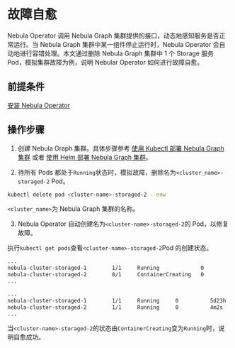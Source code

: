 # 故障自愈

Nebula Operator 调用 Nebula Graph 集群提供的接口，动态地感知服务是否正常运行。当 Nebula Graph 集群中某一组件停止运行时，Nebula Operator 会自动地进行容错处理。本文通过删除 Nebula Graph 集群中 1 个 Storage 服务 Pod，模拟集群故障为例，说明 Nebular Operator 如何进行故障自愈。

## 前提条件

[安装 Nebula Operator](2.deploy-nebula-operator.md)

## 操作步骤

1. 创建 Nebula Graph 集群。具体步骤参考 [使用 Kubectl 部署 Nebula Graph 集群](3.deploy-nebula-graph-cluster/3.1create-cluster-with-kubectl.md) 或者 [使用 Helm 部署 Nebula Graph 集群](3.deploy-nebula-graph-cluster/3.2create-cluster-with-helm.md)。

2. 待所有 Pods 都处于`Running`状态时，模拟故障，删除名为`<cluster_name>-storaged-2` Pod。

  ```bash
  kubectl delete pod <cluster-name>-storaged-2 --now
  ```
`<cluster_name>`为 Nebula Graph 集群的名称。

3. Nebula Operator 自动创建名为`<cluster-name>-storaged-2`的 Pod，以修复故障。
   
  执行`kubectl get pods`查看`<cluster-name>-storaged-2`Pod 的创建状态。
   
  ```bash
  ...
  nebula-cluster-storaged-1        1/1     Running             0          5d23h
  nebula-cluster-storaged-2        0/1     ContainerCreating   0          1s
  ...
  ```

  ```bash
  ...
  nebula-cluster-storaged-1        1/1     Running     0          5d23h
  nebula-cluster-storaged-2        1/1     Running     0          4m2s
  ...
  ```
当`<cluster-name>-storaged-2`的状态由`ContainerCreating`变为`Running`时，说明自愈成功。
